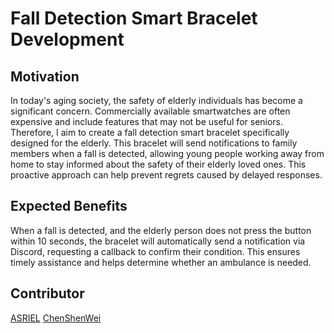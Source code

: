 # Fall Detection Smart Bracelet Development  

## Motivation  
In today's aging society, the safety of elderly individuals has become a significant concern. Commercially available smartwatches are often expensive and include features that may not be useful for seniors. Therefore, I aim to create a fall detection smart bracelet specifically designed for the elderly. This bracelet will send notifications to family members when a fall is detected, allowing young people working away from home to stay informed about the safety of their elderly loved ones. This proactive approach can help prevent regrets caused by delayed responses.  

## Expected Benefits  
When a fall is detected, and the elderly person does not press the button within 10 seconds, the bracelet will automatically send a notification via Discord, requesting a callback to confirm their condition. This ensures timely assistance and helps determine whether an ambulance is needed.  


## Contributor
[ASRIEL](https://github.com/Asriel20080305)
[ChenShenWei]()
